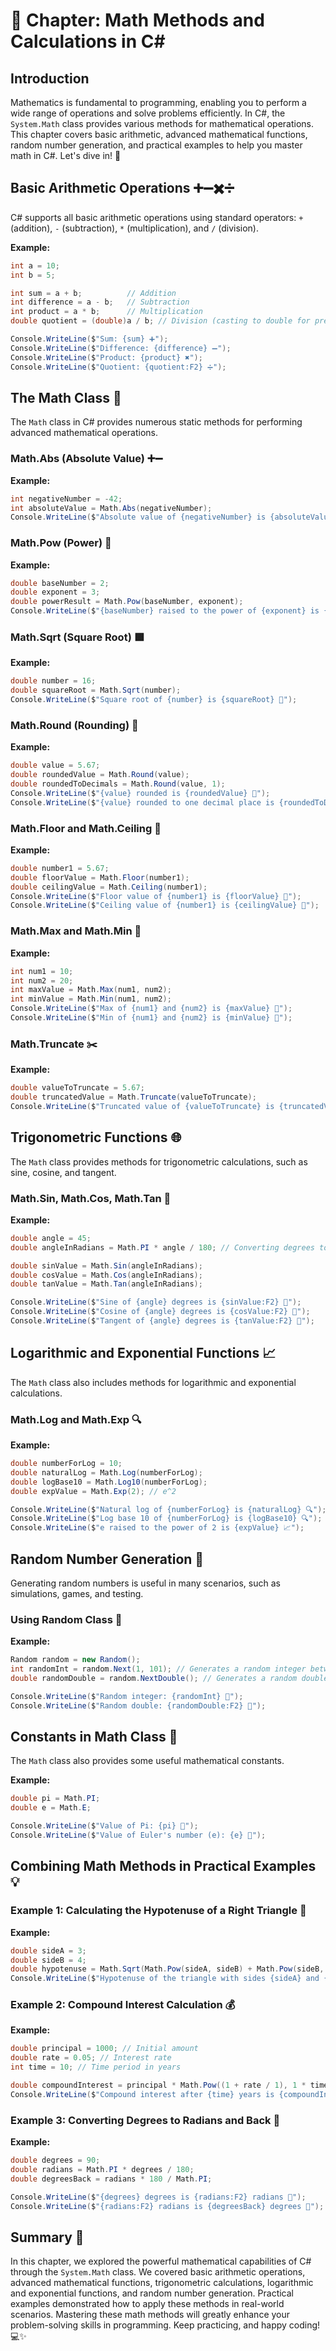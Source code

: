 # 📘 Chapter: Math Methods and Calculations in C#

## Introduction
Mathematics is fundamental to programming, enabling you to perform a wide range of operations and solve problems efficiently. In C#, the `System.Math` class provides various methods for mathematical operations. This chapter covers basic arithmetic, advanced mathematical functions, random number generation, and practical examples to help you master math in C#. Let's dive in! 🚀

## Basic Arithmetic Operations ➕➖✖️➗
C# supports all basic arithmetic operations using standard operators: `+` (addition), `-` (subtraction), `*` (multiplication), and `/` (division).

**Example:**

```csharp
int a = 10;
int b = 5;

int sum = a + b;          // Addition
int difference = a - b;   // Subtraction
int product = a * b;      // Multiplication
double quotient = (double)a / b; // Division (casting to double for precision)

Console.WriteLine($"Sum: {sum} ➕");
Console.WriteLine($"Difference: {difference} ➖");
Console.WriteLine($"Product: {product} ✖️");
Console.WriteLine($"Quotient: {quotient:F2} ➗");
```

## The Math Class 🧮
The `Math` class in C# provides numerous static methods for performing advanced mathematical operations.

### Math.Abs (Absolute Value) ➕➖

**Example:**

```csharp
int negativeNumber = -42;
int absoluteValue = Math.Abs(negativeNumber);
Console.WriteLine($"Absolute value of {negativeNumber} is {absoluteValue} 🔄");
```

### Math.Pow (Power) 🧨

**Example:**

```csharp
double baseNumber = 2;
double exponent = 3;
double powerResult = Math.Pow(baseNumber, exponent);
Console.WriteLine($"{baseNumber} raised to the power of {exponent} is {powerResult} 💥");
```

### Math.Sqrt (Square Root) 🟩

**Example:**

```csharp
double number = 16;
double squareRoot = Math.Sqrt(number);
Console.WriteLine($"Square root of {number} is {squareRoot} 🌿");
```

### Math.Round (Rounding) 🔢

**Example:**

```csharp
double value = 5.67;
double roundedValue = Math.Round(value);
double roundedToDecimals = Math.Round(value, 1);
Console.WriteLine($"{value} rounded is {roundedValue} 🔄");
Console.WriteLine($"{value} rounded to one decimal place is {roundedToDecimals} 🔢");
```

### Math.Floor and Math.Ceiling 🏢

**Example:**

```csharp
double number1 = 5.67;
double floorValue = Math.Floor(number1);
double ceilingValue = Math.Ceiling(number1);
Console.WriteLine($"Floor value of {number1} is {floorValue} 🏢");
Console.WriteLine($"Ceiling value of {number1} is {ceilingValue} 🌆");
```

### Math.Max and Math.Min 🌟

**Example:**

```csharp
int num1 = 10;
int num2 = 20;
int maxValue = Math.Max(num1, num2);
int minValue = Math.Min(num1, num2);
Console.WriteLine($"Max of {num1} and {num2} is {maxValue} 🌟");
Console.WriteLine($"Min of {num1} and {num2} is {minValue} 🌟");
```

### Math.Truncate ✂️

**Example:**

```csharp
double valueToTruncate = 5.67;
double truncatedValue = Math.Truncate(valueToTruncate);
Console.WriteLine($"Truncated value of {valueToTruncate} is {truncatedValue} ✂️");
```

## Trigonometric Functions 🌐
The `Math` class provides methods for trigonometric calculations, such as sine, cosine, and tangent.

### Math.Sin, Math.Cos, Math.Tan 📐

**Example:**

```csharp
double angle = 45;
double angleInRadians = Math.PI * angle / 180; // Converting degrees to radians

double sinValue = Math.Sin(angleInRadians);
double cosValue = Math.Cos(angleInRadians);
double tanValue = Math.Tan(angleInRadians);

Console.WriteLine($"Sine of {angle} degrees is {sinValue:F2} 📐");
Console.WriteLine($"Cosine of {angle} degrees is {cosValue:F2} 📐");
Console.WriteLine($"Tangent of {angle} degrees is {tanValue:F2} 📐");
```

## Logarithmic and Exponential Functions 📈
The `Math` class also includes methods for logarithmic and exponential calculations.

### Math.Log and Math.Exp 🔍

**Example:**

```csharp
double numberForLog = 10;
double naturalLog = Math.Log(numberForLog);
double logBase10 = Math.Log10(numberForLog);
double expValue = Math.Exp(2); // e^2

Console.WriteLine($"Natural log of {numberForLog} is {naturalLog} 🔍");
Console.WriteLine($"Log base 10 of {numberForLog} is {logBase10} 🔍");
Console.WriteLine($"e raised to the power of 2 is {expValue} 📈");
```

## Random Number Generation 🎲
Generating random numbers is useful in many scenarios, such as simulations, games, and testing.

### Using Random Class 🎲

**Example:**

```csharp
Random random = new Random();
int randomInt = random.Next(1, 101); // Generates a random integer between 1 and 100
double randomDouble = random.NextDouble(); // Generates a random double between 0.0 and 1.0

Console.WriteLine($"Random integer: {randomInt} 🎲");
Console.WriteLine($"Random double: {randomDouble:F2} 🎲");
```

## Constants in Math Class 🔢
The `Math` class also provides some useful mathematical constants.

**Example:**

```csharp
double pi = Math.PI;
double e = Math.E;

Console.WriteLine($"Value of Pi: {pi} 🔢");
Console.WriteLine($"Value of Euler's number (e): {e} 🔢");
```

## Combining Math Methods in Practical Examples 💡

### Example 1: Calculating the Hypotenuse of a Right Triangle 📏

**Example:**

```csharp
double sideA = 3;
double sideB = 4;
double hypotenuse = Math.Sqrt(Math.Pow(sideA, sideB) + Math.Pow(sideB, sideB));
Console.WriteLine($"Hypotenuse of the triangle with sides {sideA} and {sideB} is {hypotenuse} 📏");
```

### Example 2: Compound Interest Calculation 💰

**Example:**

```csharp
double principal = 1000; // Initial amount
double rate = 0.05; // Interest rate
int time = 10; // Time period in years

double compoundInterest = principal * Math.Pow((1 + rate / 1), 1 * time);
Console.WriteLine($"Compound interest after {time} years is {compoundInterest:F2} 💰");
```

### Example 3: Converting Degrees to Radians and Back 📐

**Example:**

```csharp
double degrees = 90;
double radians = Math.PI * degrees / 180;
double degreesBack = radians * 180 / Math.PI;

Console.WriteLine($"{degrees} degrees is {radians:F2} radians 📐");
Console.WriteLine($"{radians:F2} radians is {degreesBack} degrees 📐");
```

## Summary 📝
In this chapter, we explored the powerful mathematical capabilities of C# through the `System.Math` class. We covered basic arithmetic operations, advanced mathematical functions, trigonometric calculations, logarithmic and exponential functions, and random number generation. Practical examples demonstrated how to apply these methods in real-world scenarios. Mastering these math methods will greatly enhance your problem-solving skills in programming. Keep practicing, and happy coding! 💻✨
